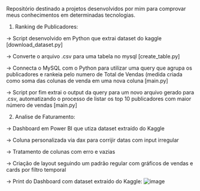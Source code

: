 Repositório destinado a projetos desenvolvidos por mim para comprovar meus conhecimentos em determinadas tecnologias.

1. Ranking de Publicadores:

-> Script desenvolvido em Python que extrai dataset do kaggle [download_dataset.py]

-> Converte o arquivo .csv para uma tabela no mysql [create_table.py]

-> Connecta o MySQL com o Python para utilizar uma query que agrupa os publicadores e rankeia pelo numero de Total de Vendas (medida criada como soma das colunas de venda em uma nova coluna [main.py] 

-> Script por fim extrai o output da query para um novo arquivo gerado para .csv, automatizando o processo de listar os top 10 publicadores com maior número de vendas [main.py] 

2. Analise de Faturamento:

-> Dashboard em Power BI que utiza dataset extraído do Kaggle

-> Coluna personalizada via dax para corrijir datas com input irregular

-> Tratamento de colunas com erro e vazias

-> Criação de layout seguindo um padrão regular com gráficos de vendas e cards por filtro temporal

-> Print do Dashboard com dataset extraído do Kaggle:
   ![image](https://github.com/user-attachments/assets/48b2ee7a-6ff6-4e4d-b474-4ccdc413fe6a)
